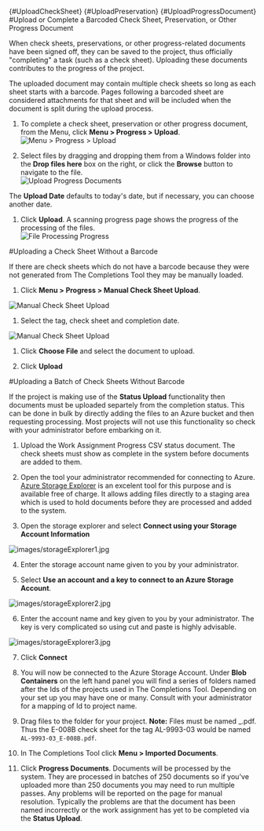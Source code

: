 {#UploadCheckSheet}
{#UploadPreservation}
{#UploadProgressDocument}
#Upload or Complete a Barcoded Check Sheet, Preservation, or Other Progress Document

When check sheets, preservations, or other progress-related documents have been signed off, they can be saved to the project, thus officially "completing" a task (such as a check sheet). Uploading these documents contributes to the progress of the project.

The uploaded document may contain multiple check sheets so long as each sheet starts with a barcode. Pages following a barcoded sheet are considered attachments for that sheet and will be included when the document is split during the upload process. 
 
1. To complete a check sheet, preservation or other progress document, from the Menu, click **Menu > Progress > Upload**.   
![Menu > Progress > Upload](images\MPRogressUpload.PNG)   

1. Select files by dragging and dropping them from a Windows folder into the **Drop files here** box on the right, or click the **Browse** button to navigate to the file.    
![Upload Progress Documents](images\UploadProgressDocs.png)  

The **Upload Date** defaults to today's date, but if necessary, you can choose another date.  

1. Click **Upload**. A scanning progress page shows the progress of the processing of the files.  
![File Processing Progress](images\UploadcheckSheetScanProgress.png)

#Uploading a Check Sheet Without a Barcode

If there are check sheets which do not have a barcode because they were not generated from The Completions Tool they may be manually loaded. 

1. Click **Menu > Progress > Manual Check Sheet Upload**.   

![Manual Check Sheet Upload](images\ManualCheckSheetUpload.jpg)

1. Select the tag, check sheet and completion date. 

![Manual Check Sheet Upload](images\ManualCheckSheetUpload2.jpg)

1. Click **Choose File** and select the document to upload. 

1. Click **Upload**

#Uploading a Batch of Check Sheets Without Barcode

If the project is making use of the **Status Upload** functionality then documents must be uploaded separtely from the completion status. This can be done in bulk by directly adding the files to an Azure bucket and then requesting processing. Most projects will not use this functionality so check with your administrator before embarking on it. 

1. Upload the Work Assignment Progress CSV status document. The check sheets must show as complete in the system before documents are added to them. 

2. Open the tool your administrator recommended for connecting to Azure. [Azure Storage Explorer](http://storageexplorer.com/) is an excelent tool for this purpose and is available free of charge. It allows adding files directly to a staging area which is used to hold documents before they are processed and added to the system. 

3. Open the storage explorer and select **Connect using your Storage Account Information**

![images/storageExplorer1.jpg](images\storageExplorer1.jpg)

4. Enter the storage account name given to you by your administrator. 

5. Select **Use an account and a key to connect to an Azure Storage Account**. 

![images/storageExplorer2.jpg](images\storageExplorer2.jpg)

6. Enter the account name and key given to you by your administrator. The key is very complicated so using cut and paste is highly advisable. 

![images/storageExplorer3.jpg](images\storageExplorer3.jpg)

7. Click **Connect**

8. You will now be connected to the Azure Storage Account. Under **Blob Containers** on the left hand panel you will find a series of folders named after the Ids of the projects used in The Completions Tool. Depending on your set up you may have one or many. Consult with your administrator for a mapping of Id to project name. 

9. Drag files to the folder for your project. **Note:** Files must be named <Tag Number>_<Check Sheet Number>.pdf. Thus the E-008B check sheet for the tag AL-9993-03 would be named `AL-9993-03_E-008B.pdf`.

10. In The Completions Tool click **Menu > Imported Documents**. 

11. Click **Progress Documents**. Documents will be processed by the system. They are processed in batches of 250 documents so if you've uploaded more than 250 documents you may need to run multiple passes. Any problems will be reported on the page for manual resolution. Typically the problems are that the document has been named incorrectly or the work assignment has yet to be completed via the **Status Upload**.  